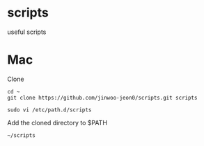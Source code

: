 # scripts
useful scripts

# Mac
Clone

```
cd ~
git clone https://github.com/jinwoo-jeon0/scripts.git scripts
```
```
sudo vi /etc/path.d/scripts
```
Add the cloned directory to $PATH
```
~/scripts
```